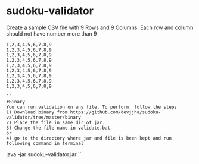 # sudoku-validator

Create a sample CSV file with 9 Rows and 9 Columns.
Each row and column should not have number more than 9

````
1,2,3,4,5,6,7,8,9
1,2,3,4,5,6,7,8,9
1,2,3,4,5,6,7,8,9
1,2,3,4,5,6,7,8,9
1,2,3,4,5,6,7,8,9
1,2,3,4,5,6,7,8,9
1,2,3,4,5,6,7,8,9
1,2,3,4,5,6,7,8,9
1,2,3,4,5,6,7,8,9

``
#Binary
You can run validation on any file. To perform, follow the steps
1) Download binary from https://github.com/devjjha/sudoku-validator/tree/master/binary
2) Place the file in same dir of jar.
3) Change the file name in validate.bat
or
4) go to the directory where jar and file is been kept and run following command in terminal
````
java -jar sudoku-validator.jar <yourfilename>
``

